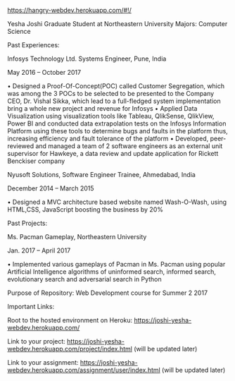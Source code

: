 https://hangry-webdev.herokuapp.com/#!/

Yesha Joshi 
Graduate Student at Northeastern University Majors: Computer Science

Past Experiences:

Infosys Technology Ltd. Systems Engineer, Pune, India

May 2016 – October 2017

• Designed a Proof-Of-Concept(POC) called Customer Segregation, which was among the 3 POCs to be selected to be presented to the Company CEO, Dr. Vishal Sikka, which lead to a full-fledged system implementation bring a whole new project and revenue for Infosys
• Applied Data Visualization using visualization tools like Tableau, QlikSense, QlikView, Power BI and conducted data extrapolation tests on the Infosys Information Platform using these tools to determine bugs and faults in the platform thus, increasing efficiency and fault tolerance of the platform
• Developed, peer-reviewed and managed a team of 2 software engineers as an external unit supervisor for Hawkeye, a data review and update application for Rickett Benckiser company

Nyusoft Solutions, Software Engineer Trainee, Ahmedabad, India 

December 2014 – March 2015

• Designed a MVC architecture based website named Wash-O-Wash, using HTML,CSS, JavaScript boosting the business by 20%

Past Projects:

Ms. Pacman Gameplay, Northeastern University 

Jan. 2017 – April 2017

• Implemented various gameplays of Pacman in Ms. Pacman using popular Artificial Intelligence algorithms of uninformed search, informed search, evolutionary search and adversarial search in Python


Purpose of Repository: Web Development course for Summer 2 2017


Important Links:

Root to the hosted environment on Heroku: https://joshi-yesha-webdev.herokuapp.com/

Link to your project: https://joshi-yesha-webdev.herokuapp.com/project/index.html (will be updated later)

Link to your assignment: https://joshi-yesha-webdev.herokuapp.com/assignment/user/index.html (will be updated later)
